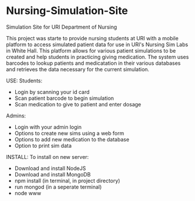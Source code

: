 # Nursing-Simulation-Site
Simulation Site for URI Department of Nursing

This project was starte to provide nursing students at URI with a mobile platform to access simulated patient data
for use in URI's Nursing Sim Labs in White Hall.  This platform allows for various patient simulations to be created
and help students in practicing giving medication.  The system uses barcodes to lookup patients and medicatation in 
their various databases and retrieves the data necessary for the current simulation.

USE:
Students:
 - Login by scanning your id card
 - Scan patient barcode to begin simulation
 - Scan medication to give to patient and enter dosage

Admins:
 - Login with your admin login
 - Options to create new sims using a web form
 - Options to add new medication to the database
 - Option to print sim data

INSTALL:
To install on new server:
 - Download and install NodeJS
 - Download and install MongoDB
 - npm install (in terminal, in project directory)
 - run mongod (in a seperate terminal)
 - node www

